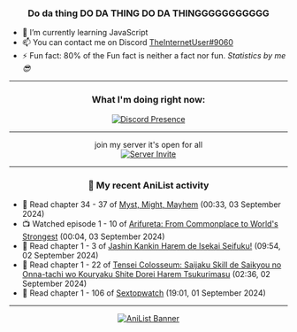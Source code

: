 <div align="center">

### Do da thing DO DA THING DO DA THINGGGGGGGGGGG
</div>

- 🌱 I’m currently learning JavaScript
- 📫 You can contact me on Discord [TheInternetUser#9060](https://discord.com/users/534117072796385300)
- ⚡ Fun fact: 80% of the Fun fact is neither a fact nor fun. _Statistics by me 😎_
<hr>

<div align="center">

### What I'm doing right now:
[![Discord Presence](https://lanyard.cnrad.dev/api/534117072796385300)](https://discord.com/users/534117072796385300)
<hr>

join my server it's open for all <br>
[![Server Invite](https://invidget.switchblade.xyz/bfYgVHxrSs)](https://discord.gg/bfYgVHxrSs)

<hr>
  
### 🌸 My recent AniList activity

</div>

<!-- ANILIST_ACTIVITY:start -->

-   📖 Read chapter 34 - 37 of [Myst, Might, Mayhem](https://anilist.co/manga/175946) (00:33, 03 September 2024)
-   📺 Watched episode 1 - 10 of [Arifureta: From Commonplace to World's Strongest](https://anilist.co/anime/100668) (00:04, 03 September 2024)
-   📖 Read chapter 1 - 3 of [Jashin Kankin Harem de Isekai Seifuku!](https://anilist.co/manga/176112) (09:54, 02 September 2024)
-   📖 Read chapter 1 - 22 of [Tensei Colosseum: Saijaku Skill de Saikyou no Onna-tachi wo Kouryaku Shite Dorei Harem Tsukurimasu](https://anilist.co/manga/152284) (02:36, 02 September 2024)
-   📖 Read chapter 1 - 106 of [Sextopwatch](https://anilist.co/manga/152411) (19:01, 01 September 2024)

<!-- ANILIST_ACTIVITY:end -->
<hr>

<div align="center">

[![AniList Banner](https://img.anili.st/User/929966)](https://anilist.co/user/TheInternetUser)

<!-- ![Profile views](https://gpvc.arturio.dev/TheInternetUse7) Since 2023-01-09 -->
<br>


</div>
